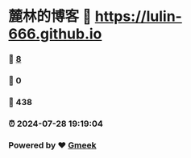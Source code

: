 # 麓林的博客 :link: https://lulin-666.github.io 
### :page_facing_up: [8](https://lulin-666.github.io/tag.html) 
### :speech_balloon: 0 
### :hibiscus: 438 
### :alarm_clock: 2024-07-28 19:19:04 
### Powered by :heart: [Gmeek](https://github.com/Meekdai/Gmeek)
